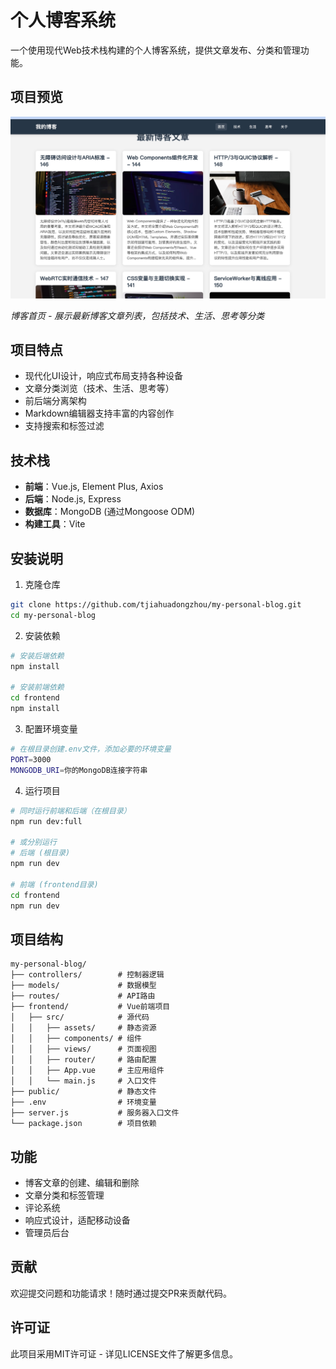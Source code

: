 # 个人博客系统

一个使用现代Web技术栈构建的个人博客系统，提供文章发布、分类和管理功能。

## 项目预览

![博客首页预览](screenshots/homepage.png)

*博客首页 - 展示最新博客文章列表，包括技术、生活、思考等分类*

## 项目特点

- 现代化UI设计，响应式布局支持各种设备
- 文章分类浏览（技术、生活、思考等）
- 前后端分离架构
- Markdown编辑器支持丰富的内容创作
- 支持搜索和标签过滤

## 技术栈

- **前端**：Vue.js, Element Plus, Axios
- **后端**：Node.js, Express
- **数据库**：MongoDB (通过Mongoose ODM)
- **构建工具**：Vite

## 安装说明

1. 克隆仓库
```bash
git clone https://github.com/tjiahuadongzhou/my-personal-blog.git
cd my-personal-blog
```

2. 安装依赖
```bash
# 安装后端依赖
npm install

# 安装前端依赖
cd frontend
npm install
```

3. 配置环境变量
```bash
# 在根目录创建.env文件，添加必要的环境变量
PORT=3000
MONGODB_URI=你的MongoDB连接字符串
```

4. 运行项目
```bash
# 同时运行前端和后端（在根目录）
npm run dev:full

# 或分别运行
# 后端 (根目录)
npm run dev

# 前端 (frontend目录)
cd frontend
npm run dev
```

## 项目结构

```
my-personal-blog/
├── controllers/        # 控制器逻辑
├── models/             # 数据模型
├── routes/             # API路由
├── frontend/           # Vue前端项目
│   ├── src/            # 源代码
│   │   ├── assets/     # 静态资源
│   │   ├── components/ # 组件
│   │   ├── views/      # 页面视图
│   │   ├── router/     # 路由配置
│   │   ├── App.vue     # 主应用组件
│   │   └── main.js     # 入口文件
├── public/             # 静态文件
├── .env                # 环境变量
├── server.js           # 服务器入口文件
└── package.json        # 项目依赖
```

## 功能

- 博客文章的创建、编辑和删除
- 文章分类和标签管理
- 评论系统
- 响应式设计，适配移动设备
- 管理员后台

## 贡献

欢迎提交问题和功能请求！随时通过提交PR来贡献代码。

## 许可证

此项目采用MIT许可证 - 详见LICENSE文件了解更多信息。 